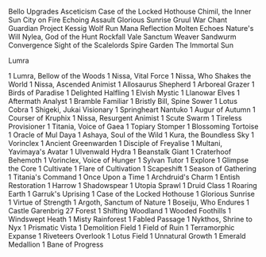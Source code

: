 Bello Upgrades
Asceticism
Case of the Locked Hothouse
Chimil, the Inner Sun
City on Fire
Echoing Assault
Glorious Sunrise
Gruul War Chant
Guardian Project
Kessig Wolf Run
Mana Reflection
Molten Echoes
Nature's Will
Nylea, God of the Hunt
Rockfall Vale
Sanctum Weaver
Sandwurm Convergence
Sight of the Scalelords
Spire Garden
The Immortal Sun

Lumra 

1 Lumra, Bellow of the Woods
1 Nissa, Vital Force
1 Nissa, Who Shakes the World
1 Nissa, Ascended Animist
1 Allosaurus Shepherd
1 Arboreal Grazer
1 Birds of Paradise
1 Delighted Halfling
1 Elvish Mystic
1 Llanowar Elves
1 Aftermath Analyst
1 Bramble Familiar
1 Bristly Bill, Spine Sower
1 Lotus Cobra
1 Shigeki, Jukai Visionary
1 Springheart Nantuko
1 Augur of Autumn
1 Courser of Kruphix
1 Nissa, Resurgent Animist
1 Scute Swarm
1 Tireless Provisioner
1 Titania, Voice of Gaea
1 Topiary Stomper
1 Blossoming Tortoise
1 Oracle of Mul Daya
1 Ashaya, Soul of the Wild
1 Kura, the Boundless Sky
1 Vorinclex
1 Ancient Greenwarden
1 Disciple of Freyalise
1 Multani, Yavimaya's Avatar
1 Ulvenwald Hydra
1 Beanstalk Giant
1 Craterhoof Behemoth
1 Vorinclex, Voice of Hunger
1 Sylvan Tutor
1 Explore
1 Glimpse the Core
1 Cultivate
1 Flare of Cultivation
1 Scapeshift
1 Season of Gathering
1 Titania's Command
1 Once Upon a Time
1 Archdruid's Charm
1 Entish Restoration
1 Harrow
1 Shadowspear
1 Utopia Sprawl
1 Druid Class
1 Roaring Earth
1 Garruk's Uprising
1 Case of the Locked Hothouse
1 Glorious Sunrise
1 Virtue of Strength
1 Argoth, Sanctum of Nature
1 Boseiju, Who Endures
1 Castle Garenbrig
27 Forest
1 Shifting Woodland
1 Wooded Foothills
1 Windswept Heath
1 Misty Rainforest
1 Fabled Passage
1 Nykthos, Shrine to Nyx
1 Prismatic Vista
1 Demolition Field
1 Field of Ruin
1 Terramorphic Expanse
1 Riveteers Overlook
1 Lotus Field
1 Unnatural Growth
1 Emerald Medallion
1 Bane of Progress
